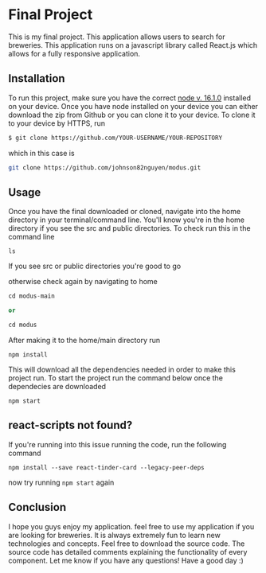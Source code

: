 # Final Project

This is my final project. This application allows users to search for breweries. This application runs on a javascript library called React.js which allows for a fully responsive application.
## Installation

To run this project, make sure you have the correct [node v. 16.1.0](https://nodejs.org/en/) installed on your device. Once you have node installed on your device you can either download the zip from Github or you can clone it to your device. To clone it to your device by HTTPS, run
```bash
$ git clone https://github.com/YOUR-USERNAME/YOUR-REPOSITORY
```

which in this case is 
```bash
git clone https://github.com/johnson82nguyen/modus.git
```

## Usage
Once you have the final downloaded or cloned, navigate into the home directory in your terminal/command line. You'll know you're in the home directory if you see the src and public directories. To check run this in the command line

```
ls
```

If you see src or public directories you're good to go

otherwise check again by navigating to home 

```python
cd modus-main 

or

cd modus
```

After making it to the home/main directory run

```
npm install
```
This will download all the dependencies needed in order to make this project run. To start the project run the command below once the dependecies are downloaded
```
npm start
```

## react-scripts not found?

If you're running into this issue running the code, run the following command

```
npm install --save react-tinder-card --legacy-peer-deps
```
now try running ```npm start``` again

## Conclusion

I hope you guys enjoy my application. feel free to use my application if you are looking for breweries. It is always extremely fun to learn new technologies and concepts. Feel free to download the source code. The source code has detailed comments explaining the functionality of every component. Let me know if you have any questions! Have a good day :)
